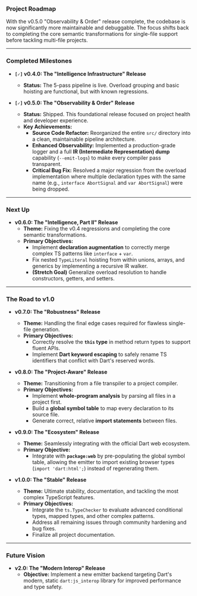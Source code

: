 ### **Project Roadmap**

With the v0.5.0 "Observability & Order" release complete, the codebase is now significantly more maintainable and debuggable. The focus shifts back to completing the core semantic transformations for single-file support before tackling multi-file projects.

---

### **Completed Milestones**

* **`[✓]` v0.4.0: The "Intelligence Infrastructure" Release**
    * **Status:** The 5-pass pipeline is live. Overload grouping and basic hoisting are functional, but with known regressions.

* **`[✓]` v0.5.0: The "Observability & Order" Release**
    * **Status:** Shipped. This foundational release focused on project health and developer experience.
    * **Key Achievements:**
        * **Source Code Refactor:** Reorganized the entire `src/` directory into a clean, maintainable pipeline architecture.
        * **Enhanced Observability:** Implemented a production-grade logger and a full **IR (Intermediate Representation) dump** capability (`--emit-logs`) to make every compiler pass transparent.
        * **Critical Bug Fix:** Resolved a major regression from the overload implementation where multiple declaration types with the same name (e.g., `interface AbortSignal` and `var AbortSignal`) were being dropped.

---

### **Next Up**

* **v0.6.0: The "Intelligence, Part II" Release**
    * **Theme:** Fixing the v0.4 regressions and completing the core semantic transformations.
    * **Primary Objectives:**
        * Implement **declaration augmentation** to correctly merge complex TS patterns like `interface` + `var`.
        * Fix nested `TypeLiteral` hoisting from within unions, arrays, and generics by implementing a recursive IR walker.
        * **(Stretch Goal)** Generalize overload resolution to handle constructors, getters, and setters.

---

### **The Road to v1.0**

* **v0.7.0: The "Robustness" Release**
    * **Theme:** Handling the final edge cases required for flawless single-file generation.
    * **Primary Objectives:**
        * Correctly resolve the **`this` type** in method return types to support fluent APIs.
        * Implement **Dart keyword escaping** to safely rename TS identifiers that conflict with Dart's reserved words.

* **v0.8.0: The "Project-Aware" Release**
    * **Theme:** Transitioning from a file transpiler to a project compiler.
    * **Primary Objectives:**
        * Implement **whole-program analysis** by parsing all files in a project first.
        * Build a **global symbol table** to map every declaration to its source file.
        * Generate correct, relative **import statements** between files.

* **v0.9.0: The "Ecosystem" Release**
    * **Theme:** Seamlessly integrating with the official Dart web ecosystem.
    * **Primary Objective:**
        * Integrate with **`package:web`** by pre-populating the global symbol table, allowing the emitter to import existing browser types (`import 'dart:html';`) instead of regenerating them.

* **v1.0.0: The "Stable" Release**
    * **Theme:** Ultimate stability, documentation, and tackling the most complex TypeScript features.
    * **Primary Objectives:**
        * Integrate the `ts.TypeChecker` to evaluate advanced conditional types, mapped types, and other complex patterns.
        * Address all remaining issues through community hardening and bug fixes.
        * Finalize all project documentation.

---

### **Future Vision**

* **v2.0: The "Modern Interop" Release**
    * **Objective:** Implement a new emitter backend targeting Dart's modern, static `dart:js_interop` library for improved performance and type safety.